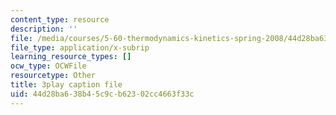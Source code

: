 ```yaml
---
content_type: resource
description: ''
file: /media/courses/5-60-thermodynamics-kinetics-spring-2008/44d28ba638b45c9cb62302cc4663f33c_QrzHB9_kHPE.vtt
file_type: application/x-subrip
learning_resource_types: []
ocw_type: OCWFile
resourcetype: Other
title: 3play caption file
uid: 44d28ba6-38b4-5c9c-b623-02cc4663f33c
---
```

